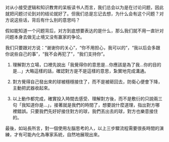 对从小接受逻辑和知识教育的呆板读书人而言，我们总会以为是在讨论问题，因此就把问题讨论到对的结论就好了。但我们总是忘记去想，为什么会有这个问题？对方说这些话，背后有什么别的意思吗？



假如能知道一个问题背后，对方到底想要表达的是什么，那么我们就不用一直针对问题本身去做无止境又没有赢家的争论。

我们只要跟对方说：“谢谢你的关心”，“你不用担心，我可以的”，“我以后会多跟你说些自己的事”，“我不会再犯了”，“我们支持你”。



1. 理解對方立場，口裡先說出「我覺得你的意思是...你應該是為了我...你的目的是...」大略這樣的話，確認對方是不是這樣的意思，紮實地完成溝通。

2. 對方覺得自己發出來的球被穩穩接住了，而不是被砸回去，防衛心便會下降，主動把武器收起來。

3. 以上動作都完成，確實投入時間去感受、理解對方後，而不是敷衍的只說兩三句「我知道你是...」，接著就是我們的時間了，想要說什麼道理，指出對方哪裡錯誤。只要我們先好好接住對方的球，我們丟出去的球，對方也樂意接住的。

最後，如站長所言，對一個使用左腦思考的人，以上三步驟流程需要很長時間的演練，才有可能內化為專家系統，自然地展現出來。
